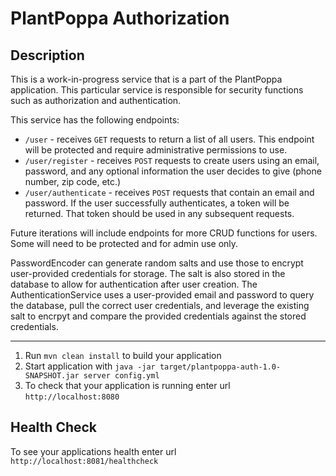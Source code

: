 # PlantPoppa Authorization
## Description
This is a work-in-progress service that is a part of the PlantPoppa application. This particular service is responsible for security functions such as authorization and authentication.

This service has the following endpoints:
* `/user` - receives `GET` requests to return a list of all users. This endpoint will be protected and require administrative permissions to use.
* `/user/register` - receives `POST` requests to create users using an email, password, and any optional information the user decides to give (phone number, zip code, etc.) 
* `/user/authenticate` - receives `POST` requests that contain an email and password. If the user successfully authenticates, a token will be returned. That token should be used in any subsequent requests.

Future iterations will include endpoints for more CRUD functions for users. Some will need to be protected and for admin use only.

PasswordEncoder can generate random salts and use those to encrypt user-provided credentials for storage. The salt is also stored in the database to allow for authentication after user creation. The AuthenticationService uses a user-provided email and password to query the database, pull the correct user credentials, and leverage the existing salt to encrpyt and compare the provided credentials against the stored credentials.



 
---

1. Run `mvn clean install` to build your application
1. Start application with `java -jar target/plantpoppa-auth-1.0-SNAPSHOT.jar server config.yml`
1. To check that your application is running enter url `http://localhost:8080`

Health Check
---

To see your applications health enter url `http://localhost:8081/healthcheck`
